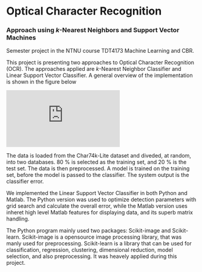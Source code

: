 # Optical Character Recognition 
### Approach using _k_-Nearest Neighbors and Support Vector Machines

Semester project in the NTNU course TDT4173 Machine Learning and CBR. 

This project is presenting two approaches to Optical Character Recognition (OCR). The approaches applied are _k_-Nearest Neighbor Classifier and Linear Support Vector Classifier. A general overview of the implementation is shown in the figure below

![](https://github.com/kulia/optical-character-recognition/blob/master/report_src/figures/model-eps-converted-to.pdf)

The data is loaded from the Char74k-Lite dataset and diveded, at random, into two databases. 80 % is selected as the training set, and 20 % is the test set. The data is then preprocessed. A model is trained on the training set, before the model is passed to the classifier. The system output is the classifier error.

We implemented the Linear Support Vector Classifier in both Python and Matlab. The Python version was used to optimize detection parameters with grid search and calculate the overall error, while the Matlab version uses inheret high level Matlab features for displaying data, and its superb matrix handling.

The Python program mainly used two packages: Scikit-image and Scikit-learn. Scikit-image is a opensource image processing library, that was manly used for preprocessing. Scikit-learn is a library that can be used for classification, regression, clustering, dimensional reduction, model selection, and also preprocessing. It was heavely applied during this project. 
